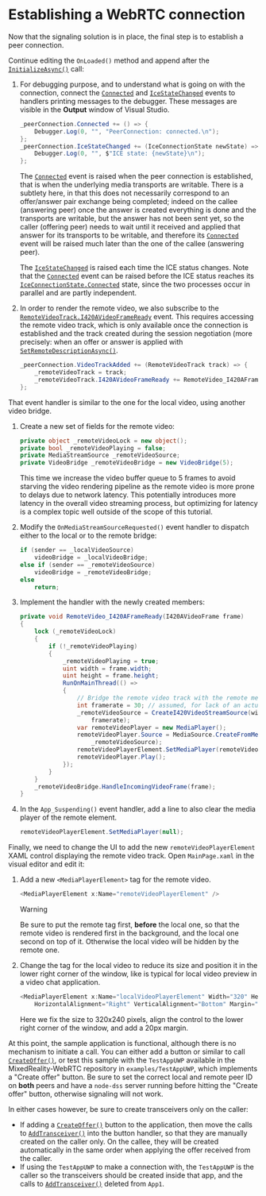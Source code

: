 # Establishing a WebRTC connection

Now that the signaling solution is in place, the final step is to establish a peer connection.

Continue editing the `OnLoaded()` method and append after the [`InitializeAsync()`](xref:Microsoft.MixedReality.WebRTC.PeerConnection.InitializeAsync(Microsoft.MixedReality.WebRTC.PeerConnectionConfiguration,CancellationToken)) call:

1. For debugging purpose, and to understand what is going on with the connection, connect the [`Connected`](xref:Microsoft.MixedReality.WebRTC.PeerConnection.Connected) and [`IceStateChanged`](xref:Microsoft.MixedReality.WebRTC.PeerConnection.IceStateChanged) events to handlers printing messages to the debugger. These messages are visible in the **Output** window of Visual Studio.

   ```cs
   _peerConnection.Connected += () => {
       Debugger.Log(0, "", "PeerConnection: connected.\n");
   };
   _peerConnection.IceStateChanged += (IceConnectionState newState) => {
       Debugger.Log(0, "", $"ICE state: {newState}\n");
   };
   ```

   The [`Connected`](xref:Microsoft.MixedReality.WebRTC.PeerConnection.Connected) event is raised when the peer connection is established, that is when the underlying media transports are writable. There is a subtlety here, in that this does not necessarily correspond to an offer/answer pair exchange being completed; indeed on the callee (answering peer) once the answer is created everything is done and the transports are writable, but the answer has not been sent yet, so the caller (offering peer) needs to wait until it received and applied that answer for its transports to be writable, and therefore its [`Connected`](xref:Microsoft.MixedReality.WebRTC.PeerConnection.Connected) event will be raised much later than the one of the callee (answering peer).


   The [`IceStateChanged`](xref:Microsoft.MixedReality.WebRTC.PeerConnection.IceStateChanged) is raised each time the ICE status changes. Note that the [`Connected`](xref:Microsoft.MixedReality.WebRTC.PeerConnection.Connected) event can be raised before the ICE status reaches its [`IceConnectionState.Connected`](xref:Microsoft.MixedReality.WebRTC.IceConnectionState) state, since the two processes occur in parallel and are partly independent.

2. In order to render the remote video, we also subscribe to the [`RemoteVideoTrack.I420AVideoFrameReady`](xref:Microsoft.MixedReality.WebRTC.RemoteVideoTrack.I420AVideoFrameReady) event. This requires accessing the remote video track, which is only available once the connection is established and the track created during the session negotiation (more precisely: when an offer or answer is applied with [`SetRemoteDescriptionAsync()`](xref:Microsoft.MixedReality.WebRTC.PeerConnection.SetRemoteDescriptionAsync(Microsoft.MixedReality.WebRTC.SdpMessage)).

   ```cs
   _peerConnection.VideoTrackAdded += (RemoteVideoTrack track) => {
       _remoteVideoTrack = track;
       _remoteVideoTrack.I420AVideoFrameReady += RemoteVideo_I420AFrameReady;
   };
   ```

That event handler is similar to the one for the local video, using another video bridge.

1. Create a new set of fields for the remote video:

   ```cs
   private object _remoteVideoLock = new object();
   private bool _remoteVideoPlaying = false;
   private MediaStreamSource _remoteVideoSource;
   private VideoBridge _remoteVideoBridge = new VideoBridge(5);
   ```

   This time we increase the video buffer queue to 5 frames to avoid starving the video rendering pipeline as the remote video is more prone to delays due to network latency. This potentially introduces more latency in the overall video streaming process, but optimizing for latency is a complex topic well outside of the scope of this tutorial.

2. Modify the `OnMediaStreamSourceRequested()` event handler to dispatch either to the local or to the remote bridge:

   ```cs
   if (sender == _localVideoSource)
       videoBridge = _localVideoBridge;
   else if (sender == _remoteVideoSource)
       videoBridge = _remoteVideoBridge;
   else
       return;
   ```

3. Implement the handler with the newly created members:

   ```cs
   private void RemoteVideo_I420AFrameReady(I420AVideoFrame frame)
   {
       lock (_remoteVideoLock)
       {
           if (!_remoteVideoPlaying)
           {
               _remoteVideoPlaying = true;
               uint width = frame.width;
               uint height = frame.height;
               RunOnMainThread(() =>
               {
                   // Bridge the remote video track with the remote media player UI
                   int framerate = 30; // assumed, for lack of an actual value
                   _remoteVideoSource = CreateI420VideoStreamSource(width, height,
                       framerate);
                   var remoteVideoPlayer = new MediaPlayer();
                   remoteVideoPlayer.Source = MediaSource.CreateFromMediaStreamSource(
                       _remoteVideoSource);
                   remoteVideoPlayerElement.SetMediaPlayer(remoteVideoPlayer);
                   remoteVideoPlayer.Play();
               });
           }
       }
       _remoteVideoBridge.HandleIncomingVideoFrame(frame);
   }
   ```

4. In the `App_Suspending()` event handler, add a line to also clear the media player of the remote element.

   ```cs
   remoteVideoPlayerElement.SetMediaPlayer(null);
   ```

Finally, we need to change the UI to add the new `remoteVideoPlayerElement` XAML control displaying the remote video track. Open `MainPage.xaml` in the visual editor and edit it:

1. Add a new `<MediaPlayerElement>` tag for the remote video.

   ```cs
   <MediaPlayerElement x:Name="remoteVideoPlayerElement" />
   ```

   > [!WARNING]
   > Be sure to put the remote tag first, **before** the local one, so that the remote video is rendered first in the background, and the local one second on top of it. Otherwise the local video will be hidden by the remote one.

2. Change the tag for the local video to reduce its size and position it in the lower right corner of the window, like is typical for local video preview in a video chat application.

   ```cs
   <MediaPlayerElement x:Name="localVideoPlayerElement" Width="320" Height="240"
       HorizontalAlignment="Right" VerticalAlignment="Bottom" Margin="0,0,20,20" />
   ```

   Here we fix the size to 320x240 pixels, align the control to the lower right corner of the window, and add a 20px margin.

At this point, the sample application is functional, although there is no mechanism to initiate a call. You can either add a button or similar to call [`CreateOffer()`](xref:Microsoft.MixedReality.WebRTC.PeerConnection.CreateOffer), or test this sample with the `TestAppUWP` available in the MixedReality-WebRTC repository in `examples/TestAppUWP`, which implements a "Create offer" button. Be sure to set the correct local and remote peer ID on **both** peers and have a `node-dss` server running before hitting the "Create offer" button, otherwise signaling will not work.

In either cases however, be sure to create transceivers only on the caller:

- If adding a [`CreateOffer()`](xref:Microsoft.MixedReality.WebRTC.PeerConnection.CreateOffer) button to the application, then move the calls to [`AddTransceiver()`](xref:Microsoft.MixedReality.WebRTC.PeerConnection.AddTransceiver(Microsoft.MixedReality.WebRTC.MediaKind,Microsoft.MixedReality.WebRTC.TransceiverInitSettings)) into the button handler, so that they are manually created on the caller only. On the callee, they will be created automatically in the same order when applying the offer received from the caller.
- If using the `TestAppUWP` to make a connection with, the `TestAppUWP` is the caller so the transceivers should be created inside that app, and the calls to [`AddTransceiver()`](xref:Microsoft.MixedReality.WebRTC.PeerConnection.AddTransceiver(Microsoft.MixedReality.WebRTC.MediaKind,Microsoft.MixedReality.WebRTC.TransceiverInitSettings)) deleted from `App1`.
